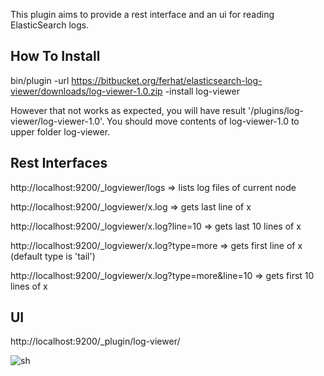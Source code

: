 This plugin aims to provide a rest interface and an ui for reading ElasticSearch logs.

## How To Install

bin/plugin -url https://bitbucket.org/ferhat/elasticsearch-log-viewer/downloads/log-viewer-1.0.zip -install log-viewer

However that not works as expected, you will have result '/plugins/log-viewer/log-viewer-1.0'.
You should move contents of log-viewer-1.0 to upper folder log-viewer.

## Rest Interfaces

http://localhost:9200/_logviewer/logs => lists log files of current node

http://localhost:9200/_logviewer/x.log => gets last line of x

http://localhost:9200/_logviewer/x.log?line=10 => gets last 10 lines of x

http://localhost:9200/_logviewer/x.log?type=more => gets first line of x (default type is 'tail')

http://localhost:9200/_logviewer/x.log?type=more&line=10 => gets first 10 lines of x


## UI

http://localhost:9200/_plugin/log-viewer/

![sh](https://github.com/ferhatsb/elasticsearch-log-viewer/blob/master/sh.png)

